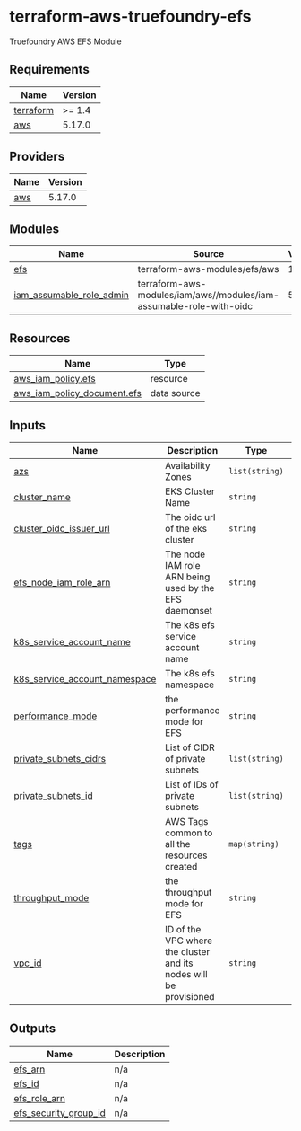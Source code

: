 # terraform-aws-truefoundry-efs
Truefoundry AWS EFS Module

<!-- BEGIN_TF_DOCS -->
## Requirements

| Name | Version |
|------|---------|
| <a name="requirement_terraform"></a> [terraform](#requirement\_terraform) | >= 1.4 |
| <a name="requirement_aws"></a> [aws](#requirement\_aws) | 5.17.0 |

## Providers

| Name | Version |
|------|---------|
| <a name="provider_aws"></a> [aws](#provider\_aws) | 5.17.0 |

## Modules

| Name | Source | Version |
|------|--------|---------|
| <a name="module_efs"></a> [efs](#module\_efs) | terraform-aws-modules/efs/aws | 1.1.1 |
| <a name="module_iam_assumable_role_admin"></a> [iam\_assumable\_role\_admin](#module\_iam\_assumable\_role\_admin) | terraform-aws-modules/iam/aws//modules/iam-assumable-role-with-oidc | 5.27.0 |

## Resources

| Name | Type |
|------|------|
| [aws_iam_policy.efs](https://registry.terraform.io/providers/hashicorp/aws/5.17.0/docs/resources/iam_policy) | resource |
| [aws_iam_policy_document.efs](https://registry.terraform.io/providers/hashicorp/aws/5.17.0/docs/data-sources/iam_policy_document) | data source |

## Inputs

| Name | Description | Type | Default | Required |
|------|-------------|------|---------|:--------:|
| <a name="input_azs"></a> [azs](#input\_azs) | Availability Zones | `list(string)` | n/a | yes |
| <a name="input_cluster_name"></a> [cluster\_name](#input\_cluster\_name) | EKS Cluster Name | `string` | n/a | yes |
| <a name="input_cluster_oidc_issuer_url"></a> [cluster\_oidc\_issuer\_url](#input\_cluster\_oidc\_issuer\_url) | The oidc url of the eks cluster | `string` | n/a | yes |
| <a name="input_efs_node_iam_role_arn"></a> [efs\_node\_iam\_role\_arn](#input\_efs\_node\_iam\_role\_arn) | The node IAM role ARN being used by the EFS daemonset | `string` | n/a | yes |
| <a name="input_k8s_service_account_name"></a> [k8s\_service\_account\_name](#input\_k8s\_service\_account\_name) | The k8s efs service account name | `string` | n/a | yes |
| <a name="input_k8s_service_account_namespace"></a> [k8s\_service\_account\_namespace](#input\_k8s\_service\_account\_namespace) | The k8s efs namespace | `string` | n/a | yes |
| <a name="input_performance_mode"></a> [performance\_mode](#input\_performance\_mode) | the performance mode for EFS | `string` | n/a | yes |
| <a name="input_private_subnets_cidrs"></a> [private\_subnets\_cidrs](#input\_private\_subnets\_cidrs) | List of CIDR of private subnets | `list(string)` | n/a | yes |
| <a name="input_private_subnets_id"></a> [private\_subnets\_id](#input\_private\_subnets\_id) | List of IDs of private subnets | `list(string)` | n/a | yes |
| <a name="input_tags"></a> [tags](#input\_tags) | AWS Tags common to all the resources created | `map(string)` | `{}` | no |
| <a name="input_throughput_mode"></a> [throughput\_mode](#input\_throughput\_mode) | the throughput mode for EFS | `string` | n/a | yes |
| <a name="input_vpc_id"></a> [vpc\_id](#input\_vpc\_id) | ID of the VPC where the cluster and its nodes will be provisioned | `string` | `null` | no |

## Outputs

| Name | Description |
|------|-------------|
| <a name="output_efs_arn"></a> [efs\_arn](#output\_efs\_arn) | n/a |
| <a name="output_efs_id"></a> [efs\_id](#output\_efs\_id) | n/a |
| <a name="output_efs_role_arn"></a> [efs\_role\_arn](#output\_efs\_role\_arn) | n/a |
| <a name="output_efs_security_group_id"></a> [efs\_security\_group\_id](#output\_efs\_security\_group\_id) | n/a |
<!-- END_TF_DOCS -->